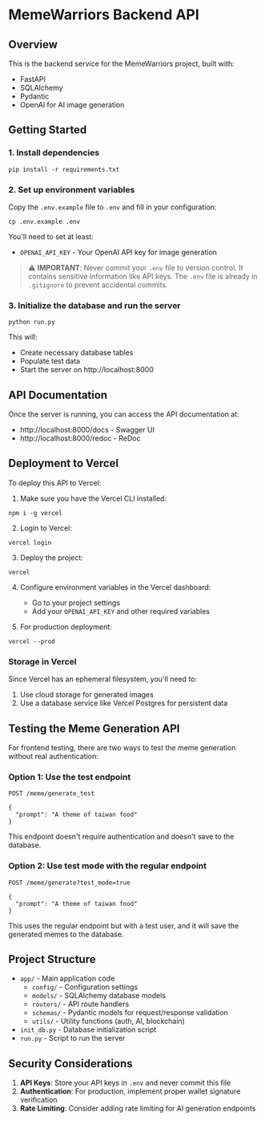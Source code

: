 # MemeWarriors Backend API

## Overview
This is the backend service for the MemeWarriors project, built with:
- FastAPI
- SQLAlchemy
- Pydantic
- OpenAI for AI image generation

## Getting Started

### 1. Install dependencies
```
pip install -r requirements.txt
```

### 2. Set up environment variables
Copy the `.env.example` file to `.env` and fill in your configuration:
```
cp .env.example .env
```

You'll need to set at least:
- `OPENAI_API_KEY` - Your OpenAI API key for image generation

> ⚠️ **IMPORTANT**: Never commit your `.env` file to version control. It contains sensitive information like API keys. The `.env` file is already in `.gitignore` to prevent accidental commits.

### 3. Initialize the database and run the server
```
python run.py
```

This will:
- Create necessary database tables
- Populate test data
- Start the server on http://localhost:8000

## API Documentation
Once the server is running, you can access the API documentation at:
- http://localhost:8000/docs - Swagger UI
- http://localhost:8000/redoc - ReDoc

## Deployment to Vercel

To deploy this API to Vercel:

1. Make sure you have the Vercel CLI installed:
```
npm i -g vercel
```

2. Login to Vercel:
```
vercel login
```

3. Deploy the project:
```
vercel
```

4. Configure environment variables in the Vercel dashboard:
   - Go to your project settings
   - Add your `OPENAI_API_KEY` and other required variables

5. For production deployment:
```
vercel --prod
```

### Storage in Vercel

Since Vercel has an ephemeral filesystem, you'll need to:
1. Use cloud storage for generated images
2. Use a database service like Vercel Postgres for persistent data

## Testing the Meme Generation API

For frontend testing, there are two ways to test the meme generation without real authentication:

### Option 1: Use the test endpoint
```
POST /meme/generate_test

{
  "prompt": "A theme of taiwan food"
}
```
This endpoint doesn't require authentication and doesn't save to the database.

### Option 2: Use test mode with the regular endpoint
```
POST /meme/generate?test_mode=true

{
  "prompt": "A theme of taiwan food"
}
```
This uses the regular endpoint but with a test user, and it will save the generated memes to the database.

## Project Structure
- `app/` - Main application code
  - `config/` - Configuration settings
  - `models/` - SQLAlchemy database models
  - `routers/` - API route handlers
  - `schemas/` - Pydantic models for request/response validation
  - `utils/` - Utility functions (auth, AI, blockchain)
- `init_db.py` - Database initialization script
- `run.py` - Script to run the server

## Security Considerations

1. **API Keys**: Store your API keys in `.env` and never commit this file
2. **Authentication**: For production, implement proper wallet signature verification
3. **Rate Limiting**: Consider adding rate limiting for AI generation endpoints
